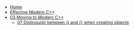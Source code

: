 - [Home](/)
- [Effective Modern C++](/EffectiveModernCpp/)
- [03 Moving to Modern C++](/EffectiveModernCpp/ch03_Moving_to_Modern_C%2B%2B/)
  - [07 Distinguish between () and {} when creating objects](/EffectiveModernCpp/ch03_Moving_to_Modern_C%2B%2B/07_Distinguish_between_()_and_%7B%7D_when_creating_objects.md)
